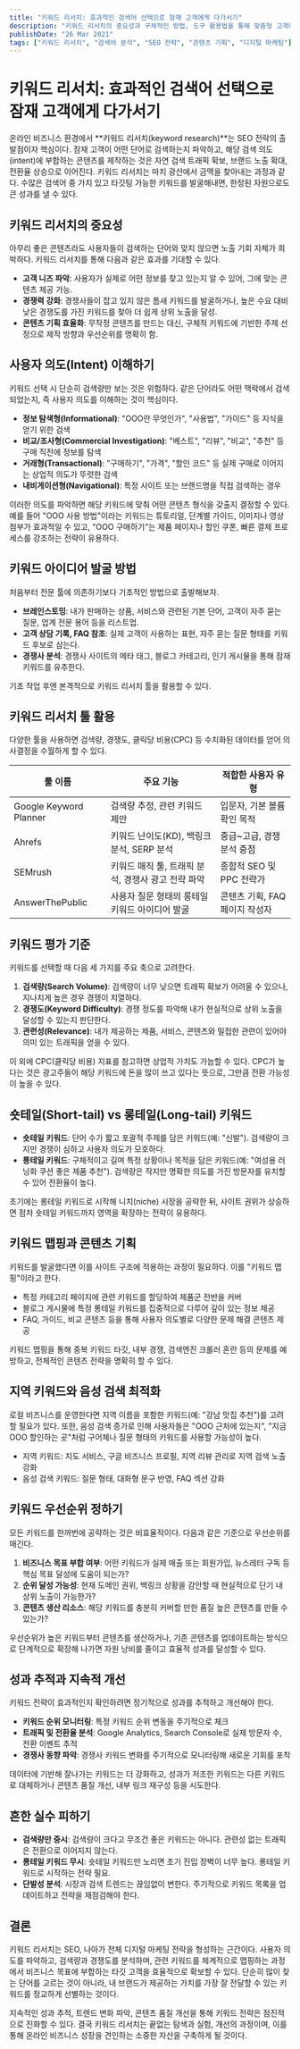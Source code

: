 ```yaml
---
title: "키워드 리서치: 효과적인 검색어 선택으로 잠재 고객에게 다가서기"
description: "키워드 리서치의 중요성과 구체적인 방법, 도구 활용법을 통해 맞춤형 고객에게 도달하는 전략을 제시합니다."
publishDate: "26 Mar 2021"
tags: ["키워드 리서치", "검색어 분석", "SEO 전략", "콘텐츠 기획", "디지털 마케팅"]
---
```


# 키워드 리서치: 효과적인 검색어 선택으로 잠재 고객에게 다가서기

온라인 비즈니스 환경에서 **키워드 리서치(keyword research)**는 SEO 전략의 출발점이자 핵심이다. 잠재 고객이 어떤 단어로 검색하는지 파악하고, 해당 검색 의도(intent)에 부합하는 콘텐츠를 제작하는 것은 자연 검색 트래픽 확보, 브랜드 노출 확대, 전환율 상승으로 이어진다. 키워드 리서치는 마치 광산에서 금맥을 찾아내는 과정과 같다. 수많은 검색어 중 가치 있고 타깃팅 가능한 키워드를 발굴해내면, 한정된 자원으로도 큰 성과를 낼 수 있다.

## 키워드 리서치의 중요성

아무리 좋은 콘텐츠라도 사용자들이 검색하는 단어와 맞지 않으면 노출 기회 자체가 희박하다. 키워드 리서치를 통해 다음과 같은 효과를 기대할 수 있다.

- **고객 니즈 파악**: 사용자가 실제로 어떤 정보를 찾고 있는지 알 수 있어, 그에 맞는 콘텐츠 제공 가능.
- **경쟁력 강화**: 경쟁사들이 잡고 있지 않은 틈새 키워드를 발굴하거나, 높은 수요 대비 낮은 경쟁도를 가진 키워드를 찾아 더 쉽게 상위 노출을 달성.
- **콘텐츠 기획 효율화**: 무작정 콘텐츠를 만드는 대신, 구체적 키워드에 기반한 주제 선정으로 제작 방향과 우선순위를 명확히 함.

## 사용자 의도(Intent) 이해하기

키워드 선택 시 단순히 검색량만 보는 것은 위험하다. 같은 단어라도 어떤 맥락에서 검색되었는지, 즉 사용자 의도를 이해하는 것이 핵심이다.

- **정보 탐색형(Informational)**: "OOO란 무엇인가", "사용법", "가이드" 등 지식을 얻기 위한 검색
- **비교/조사형(Commercial Investigation)**: "베스트", "리뷰", "비교", "추천" 등 구매 직전에 정보를 탐색
- **거래형(Transactional)**: "구매하기", "가격", "할인 코드" 등 실제 구매로 이어지는 상업적 의도가 뚜렷한 검색
- **내비게이션형(Navigational)**: 특정 사이트 또는 브랜드명을 직접 검색하는 경우

이러한 의도를 파악하면 해당 키워드에 맞춰 어떤 콘텐츠 형식을 갖출지 결정할 수 있다. 예를 들어 "OOO 사용 방법"이라는 키워드는 튜토리얼, 단계별 가이드, 이미지나 영상 첨부가 효과적일 수 있고, "OOO 구매하기"는 제품 페이지나 할인 쿠폰, 빠른 결제 프로세스를 강조하는 전략이 유용하다.

## 키워드 아이디어 발굴 방법

처음부터 전문 툴에 의존하기보다 기초적인 방법으로 출발해보자.

- **브레인스토밍**: 내가 판매하는 상품, 서비스와 관련된 기본 단어, 고객이 자주 묻는 질문, 업계 전문 용어 등을 리스트업.
- **고객 상담 기록, FAQ 참조**: 실제 고객이 사용하는 표현, 자주 묻는 질문 형태를 키워드 후보로 삼는다.
- **경쟁사 분석**: 경쟁사 사이트의 메타 태그, 블로그 카테고리, 인기 게시물을 통해 잠재 키워드를 유추한다.

기초 작업 후엔 본격적으로 키워드 리서치 툴을 활용할 수 있다.

## 키워드 리서치 툴 활용

다양한 툴을 사용하면 검색량, 경쟁도, 클릭당 비용(CPC) 등 수치화된 데이터를 얻어 의사결정을 수월하게 할 수 있다.

| 툴 이름            | 주요 기능                                    | 적합한 사용자 유형          |
|--------------------|-------------------------------------------|-----------------------------|
| Google Keyword Planner | 검색량 추정, 관련 키워드 제안                | 입문자, 기본 볼륨 확인 목적      |
| Ahrefs             | 키워드 난이도(KD), 백링크 분석, SERP 분석      | 중급~고급, 경쟁분석 중점         |
| SEMrush            | 키워드 매직 툴, 트래픽 분석, 경쟁사 광고 전략 파악 | 종합적 SEO 및 PPC 전략가        |
| AnswerThePublic     | 사용자 질문 형태의 롱테일 키워드 아이디어 발굴 | 콘텐츠 기획, FAQ 페이지 작성자  |

## 키워드 평가 기준

키워드를 선택할 때 다음 세 가지를 주요 축으로 고려한다.

1. **검색량(Search Volume)**: 검색량이 너무 낮으면 트래픽 확보가 어려울 수 있으나, 지나치게 높은 경우 경쟁이 치열하다.
2. **경쟁도(Keyword Difficulty)**: 경쟁 정도를 파악해 내가 현실적으로 상위 노출을 달성할 수 있는지 판단한다.
3. **관련성(Relevance)**: 내가 제공하는 제품, 서비스, 콘텐츠와 밀접한 관련이 있어야 의미 있는 트래픽을 얻을 수 있다.

이 외에 CPC(클릭당 비용) 지표를 참고하면 상업적 가치도 가늠할 수 있다. CPC가 높다는 것은 광고주들이 해당 키워드에 돈을 많이 쓰고 있다는 뜻으로, 그만큼 전환 가능성이 높을 수 있다.

## 숏테일(Short-tail) vs 롱테일(Long-tail) 키워드

- **숏테일 키워드**: 단어 수가 짧고 포괄적 주제를 담은 키워드(예: "신발"). 검색량이 크지만 경쟁이 심하고 사용자 의도가 모호하다.
- **롱테일 키워드**: 구체적이고 길며 특정 상황이나 목적을 담은 키워드(예: "여성용 러닝화 쿠션 좋은 제품 추천"). 검색량은 작지만 명확한 의도를 가진 방문자를 유치할 수 있어 전환율이 높다.

초기에는 롱테일 키워드로 시작해 니치(niche) 시장을 공략한 뒤, 사이트 권위가 상승하면 점차 숏테일 키워드까지 영역을 확장하는 전략이 유용하다.

## 키워드 맵핑과 콘텐츠 기획

키워드를 발굴했다면 이를 사이트 구조에 적용하는 과정이 필요하다. 이를 "키워드 맵핑"이라고 한다.

- 특정 카테고리 페이지에 관련 키워드를 할당하여 제품군 전반을 커버
- 블로그 게시물에 특정 롱테일 키워드를 집중적으로 다루어 깊이 있는 정보 제공
- FAQ, 가이드, 비교 콘텐츠 등을 통해 사용자 의도별로 다양한 문제 해결 콘텐츠 제공

키워드 맵핑을 통해 중복 키워드 타깃, 내부 경쟁, 검색엔진 크롤러 혼란 등의 문제를 예방하고, 전체적인 콘텐츠 전략을 명확히 할 수 있다.

## 지역 키워드와 음성 검색 최적화

로컬 비즈니스를 운영한다면 지역 이름을 포함한 키워드(예: "강남 맛집 추천")를 고려할 필요가 있다. 또한, 음성 검색 증가로 인해 사용자들은 "OOO 근처에 있는지", "지금 OOO 할인하는 곳"처럼 구어체나 질문 형태의 키워드를 사용할 가능성이 높다.

- 지역 키워드: 지도 서비스, 구글 비즈니스 프로필, 지역 리뷰 관리로 지역 검색 노출 강화
- 음성 검색 키워드: 질문 형태, 대화형 문구 반영, FAQ 섹션 강화

## 키워드 우선순위 정하기

모든 키워드를 한꺼번에 공략하는 것은 비효율적이다. 다음과 같은 기준으로 우선순위를 매긴다.

1. **비즈니스 목표 부합 여부**: 어떤 키워드가 실제 매출 또는 회원가입, 뉴스레터 구독 등 핵심 목표 달성에 도움이 되는가?
2. **순위 달성 가능성**: 현재 도메인 권위, 백링크 상황을 감안할 때 현실적으로 단기 내 상위 노출이 가능한가?
3. **콘텐츠 생산 리소스**: 해당 키워드를 충분히 커버할 만한 품질 높은 콘텐츠를 만들 수 있는가?

우선순위가 높은 키워드부터 콘텐츠를 생산하거나, 기존 콘텐츠를 업데이트하는 방식으로 단계적으로 확장해 나가면 자원 낭비를 줄이고 효율적 성과를 달성할 수 있다.

## 성과 추적과 지속적 개선

키워드 전략이 효과적인지 확인하려면 정기적으로 성과를 추적하고 개선해야 한다.

- **키워드 순위 모니터링**: 특정 키워드 순위 변동을 주기적으로 체크
- **트래픽 및 전환율 분석**: Google Analytics, Search Console로 실제 방문자 수, 전환 이벤트 추적
- **경쟁사 동향 파악**: 경쟁사 키워드 변화를 주기적으로 모니터링해 새로운 기회를 포착

데이터에 기반해 잘나가는 키워드는 더 강화하고, 성과가 저조한 키워드는 다른 키워드로 대체하거나 콘텐츠 품질 개선, 내부 링크 재구성 등을 시도한다.

## 흔한 실수 피하기

- **검색량만 중시**: 검색량이 크다고 무조건 좋은 키워드는 아니다. 관련성 없는 트래픽은 전환으로 이어지지 않는다.
- **롱테일 키워드 무시**: 숏테일 키워드만 노리면 초기 진입 장벽이 너무 높다. 롱테일 키워드로 시작하는 전략 필요.
- **단발성 분석**: 시장과 검색 트렌드는 끊임없이 변한다. 주기적으로 키워드 목록을 업데이트하고 전략을 재점검해야 한다.

## 결론

키워드 리서치는 SEO, 나아가 전체 디지털 마케팅 전략을 형성하는 근간이다. 사용자 의도를 파악하고, 검색량과 경쟁도를 분석하며, 관련 키워드를 체계적으로 맵핑하는 과정에서 비즈니스 목표에 부합하는 타깃 고객을 효율적으로 확보할 수 있다. 단순히 많이 찾는 단어를 고르는 것이 아니라, 내 브랜드가 제공하는 가치를 가장 잘 전달할 수 있는 키워드를 정교하게 선별하는 것이다.

지속적인 성과 추적, 트렌드 변화 파악, 콘텐츠 품질 개선을 통해 키워드 전략은 점진적으로 진화할 수 있다. 결국 키워드 리서치는 끝없는 탐색과 실험, 개선의 과정이며, 이를 통해 온라인 비즈니스 성장을 견인하는 소중한 자산을 구축하게 될 것이다.
